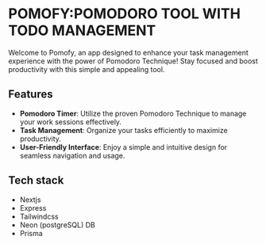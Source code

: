 # POMOFY:POMODORO TOOL WITH TODO MANAGEMENT

Welcome to Pomofy, an app designed to enhance your task management experience with the power of Pomodoro Technique! Stay focused and boost productivity with this simple and appealing tool.

## Features

-   **Pomodoro Timer**: Utilize the proven Pomodoro Technique to manage your work sessions effectively.
-   **Task Management**: Organize your tasks efficiently to maximize productivity.
-   **User-Friendly Interface**: Enjoy a simple and intuitive design for seamless navigation and usage.

## Tech stack

-   Nextjs
-   Express
-   Tailwindcss
-   Neon (postgreSQL) DB
-   Prisma
